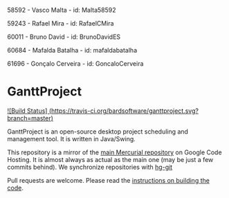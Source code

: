 58592 - Vasco Malta - id: Malta58592

59243 - Rafael Mira - id: RafaelCMira

60011 - Bruno David - id: BrunoDavidES

60684 - Mafalda Batalha - id: mafaldabatalha

61696 - Gonçalo Cerveira - id: GoncaloCerveira

GanttProject
============
[![Build Status] (https://travis-ci.org/bardsoftware/ganttproject.svg?branch=master)](https://travis-ci.org/bardsoftware/ganttproject)

GanttProject is an open-source desktop project scheduling and management tool. It is written in Java/Swing.

This repository is a mirror of the [main Mercurial repository](https://code.google.com/p/ganttproject/source/browse/) on Google Code Hosting. It is almost always as actual as the main one (may be just a few commits behind). We synchronize repositories with [hg-git](http://hg-git.github.io/)

Pull requests are welcome. Please read the [instructions on building the code](https://code.google.com/p/ganttproject/wiki/BuildingGanttProject).
